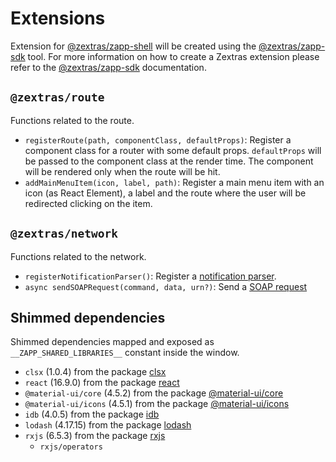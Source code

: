 # Extensions

Extension for [@zextras/zapp-shell][1] will be created using the [@zextras/zapp-sdk][2] tool.
For more information on how to create a Zextras extension please refer to the [@zextras/zapp-sdk][2] documentation.

## `@zextras/route`
Functions related to the route.

- `registerRoute(path, componentClass, defaultProps)`: Register a component class for a router with some default props.
    `defaultProps` will be passed to the component class at the render time. The component will be rendered only when
    the route will be hit.
- `addMainMenuItem(icon, label, path)`: Register a main menu item with an icon (as React Element), a label and the route
    where the user will be redirected clicking on the item.

## `@zextras/network`
Functions related to the network.

- `registerNotificationParser()`: Register a [notification parser](dev/notifications/notifications_parsers).
- `async sendSOAPRequest(command, data, urn?)`: Send a [SOAP request](dev/network/soap)

## Shimmed dependencies
Shimmed dependencies mapped and exposed as `__ZAPP_SHARED_LIBRARIES__` constant inside the window.
- `clsx` (1.0.4) from the package [clsx](https://github.com/lukeed/clsx)
- `react` (16.9.0) from the package [react](https://github.com/facebook/react)
- `@material-ui/core` (4.5.2) from the package [@material-ui/core][3]
- `@material-ui/icons` (4.5.1) from the package [@material-ui/icons][3]
- `idb` (4.0.5) from the package [idb](https://github.com/jakearchibald/idb)
- `lodash` (4.17.15) from the package [lodash](https://github.com/lodash/lodash)
- `rxjs` (6.5.3) from the package [rxjs](https://github.com/reactivex/rxjs)
    - `rxjs/operators`

[1]: https://bitbucket.org/zextras/iris-shell
[2]: https://bitbucket.org/zextras/iris-cli
[3]: https://github.com/mui-org/material-ui